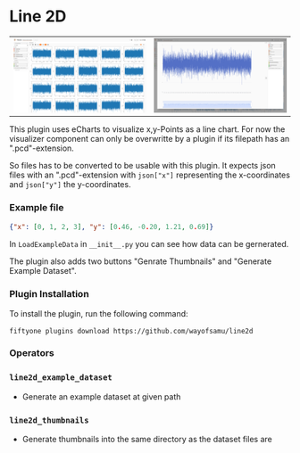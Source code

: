 # Line 2D

| | |
| --- | --- |
|![Alt text](assets/thumbnails.png)|![Alt text](assets/sample.png)|

This plugin uses eCharts to visualize x,y-Points as a line chart.
For now the visualizer component can only be overwritte by a plugin if its filepath has an ".pcd"-extension.

So files has to be converted to be usable with this plugin. It expects json files with an ".pcd"-extension with `json["x"]` representing the x-coordinates and `json["y"]` the y-coordinates.

### Example file

```json
{"x": [0, 1, 2, 3], "y": [0.46, -0.20, 1.21, 0.69]}
```

In `LoadExampleData` in `__init__.py` you can see how data can be gernerated.

The plugin also adds two buttons "Genrate Thumbnails" and "Generate Example Dataset".

### Plugin Installation

To install the plugin, run the following command:

```shell
fiftyone plugins download https://github.com/wayofsamu/line2d
```

### Operators

### `line2d_example_dataset`

- Generate an example dataset at given path

### `line2d_thumbnails`

- Generate thumbnails into the same directory as the dataset files are
